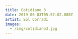 ```yaml
---
title: Cotidiano 3
date: 2019-06-03T05:57:02.880Z
artist: Sol Corradi
images:
  - /img/cotidiano3.jpg
---
```


